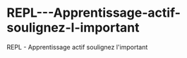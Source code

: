 # REPL---Apprentissage-actif-soulignez-l-important
REPL - Apprentissage actif  soulignez l'important
